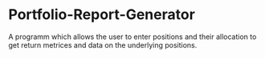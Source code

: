 # Portfolio-Report-Generator
A programm which allows the user to enter positions and their allocation to get return metrices and data on the underlying positions.
